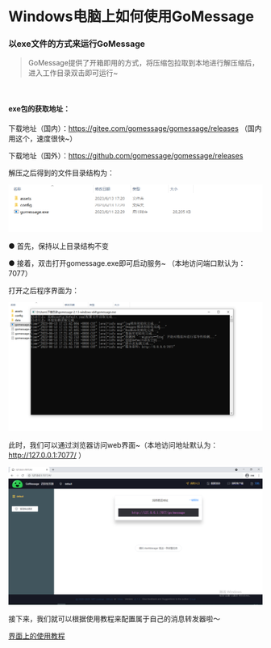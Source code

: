 # Windows电脑上如何使用GoMessage

### 以exe文件的方式来运行GoMessage

> GoMessage提供了开箱即用的方式，将压缩包拉取到本地进行解压缩后，进入工作目录双击即可运行~

<br>

#### exe包的获取地址：

下载地址（国内）：https://gitee.com/gomessage/gomessage/releases （国内用这个，速度很快~）

下载地址（国外）：https://github.com/gomessage/gomessage/releases

解压之后得到的文件目录结构为：

![](./images/image-20230613224906295.png)


● 首先，保持以上目录结构不变

● 接着，双击打开gomessage.exe即可启动服务~ （本地访问端口默认为：7077）

打开之后程序界面为：

![](./images/image-20230613224906296.png)

此时，我们可以通过浏览器访问web界面~（本地访问地址默认为：http://127.0.0.1:7077/ ）

![](./images/image-20230613224906297.png)

接下来，我们就可以根据使用教程来配置属于自己的消息转发器啦～

[界面上的使用教程](https://github.com/BearQy/gomessage/tree/master#%E7%95%8C%E9%9D%A2%E4%B8%8A%E7%9A%84%E4%BD%BF%E7%94%A8%E6%95%99%E7%A8%8B)